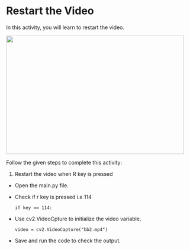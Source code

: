 Restart the Video
==================
In this activity, you will learn to restart the video.

<img src= "https://s3.amazonaws.com/media-p.slid.es/uploads/1525749/images/10509014/restart.gif" width = "480" height = "320">

   

Follow the given steps to complete this activity:

1. Restart the video when R key is pressed

* Open the main.py file.
* Check if r key is pressed i.e 114

    `if key == 114:` 

* Use cv2.VideoCpture to initialize the video variable.

    `video = cv2.VideoCapture("bb2.mp4")`

* Save and run the code to check the output.
